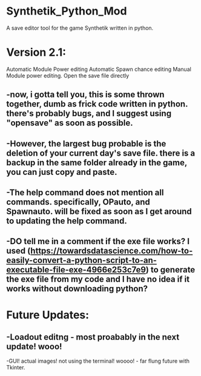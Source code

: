 # Synthetik_Python_Mod
A save editor tool for the game Synthetik written in python.

# Version 2.1:
Automatic Module Power editing
Automatic Spawn chance editing
Manual Module power editing.
Open the save file directly

## -now, i gotta tell you, this is some thrown together, dumb as frick code written in python. there's probably bugs, and I suggest using "opensave" as soon as possible.
## -However, the largest bug probable is the deletion of your current day's save file. there is a backup in the same folder already in the game, you can just copy and paste.
## -The help command does not mention all commands. specifically, OPauto, and Spawnauto. will be fixed as soon as I get around to updating the help command.
## -DO tell me in a comment if the exe file works? I used (https://towardsdatascience.com/how-to-easily-convert-a-python-script-to-an-executable-file-exe-4966e253c7e9) to generate the exe file from my code and I have no idea if it works without downloading python?

# Future Updates:
## -Loadout editng - most proabably in the next update! wooo!
-GUI! actual images! not using the terminal! woooo! - far flung future with Tkinter.
